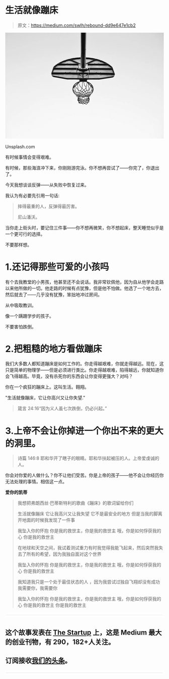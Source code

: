 # 生活就像蹦床

> 原文：<https://medium.com/swlh/rebound-dd9e647e1cb2>

![](img/f5bc0e317863c9d89d4b20b0962b9193.png)

Unsplash.com

有时候事情会变得艰难。

有时候，那些海浪冲下来，你刚刚游完泳。你不想再尝试了——你完了，你退出了。

今天我想谈谈反弹——从失败中恢复过来。

我认为有必要先引用一句话:

> 摔得最重的人，反弹得最厉害。
> 
> 尼山潘沃。

当你走上街头时，要记住三件事——你不想再微笑，你不想起床，整天睡觉似乎是一个更可行的选择。

不要那样想。

# 1.还记得那些可爱的小孩吗

有个去我教堂的小男孩，他甚至还不会说话。我非常钦佩他，因为自从他学会走路以来他所做的一切。他走路的时候有点犹豫，但是他不怕做。他选了一个地方去，然后就去了——几乎没有犹豫，笨拙地冲过房间。

从中吸取教训。

像一个蹒跚学步的孩子。

不要害怕跌倒。

# 2.把粗糙的地方看做蹦床

我们大多数人都知道蹦床是如何工作的。你走得越艰难，你就走得越远。现在，这只是简单的物理学——但是必须进行类比。你走得越艰难，陷得越远，你就知道你会飞得越高。毕竟，没有杀死你的东西会让你变得更强大？对吗？

你在一个疯狂的蹦床上。这叫生活。翱翔。

"生活就像蹦床，它让你高兴又让你失望."

> 箴言 24:16“因为义人虽七次跌倒，仍必兴起。”

# 3.上帝不会让你掉进一个你出不来的更大的洞里。

> 诗篇 146:8 耶和华开了瞎子的眼睛。耶和华扶起被压的人。上帝爱虔诚的人。

你会对你爱的人做什么？你不让他们受苦。你是上帝的孩子——他不会让你经历你无法处理的事情。相信这一点。

**爱你的凯蒂**

> 我想把弗朗西丝·巴蒂斯特利的歌曲《蹦床》的歌词留给你们
> 
> 生活就像蹦床
> 它让我高兴又让我失望
> 它不是最安全的地方
> 但是当我的脚离开地面的时候我发现了一件事
> 
> 我坠入你的怀抱
> 你是我的救世主，你是我的救世主
> 哦，你是如何俘获我的心
> 你是我的救世主
> 
> 在地球和天空之间，我试着测试重力有时我觉得我能飞起来，然后突然我失去了所有的希望，因为我独自面对这个世界
> 
> 我坠入你的怀抱
> 你是我的救世主，你是我的救世主
> 哦，你是如何俘获我的心
> 你是我的救世主
> 
> 我知道我只是一个处于最佳状态的人
> ，因为我尝试过独自飞翔却没有成功
> 我需要你，我需要你
> 
> 我坠入你的怀抱
> 你是我的救世主，你是我的救世主
> 哦，你是如何俘获我的心
> 你是我的救世主
> 你是我的救世主

![](img/731acf26f5d44fdc58d99a6388fe935d.png)

## 这个故事发表在 [The Startup](https://medium.com/swlh) 上，这是 Medium 最大的创业刊物，有 290，182+人关注。

## 订阅接收[我们的头条](http://growthsupply.com/the-startup-newsletter/)。

![](img/731acf26f5d44fdc58d99a6388fe935d.png)